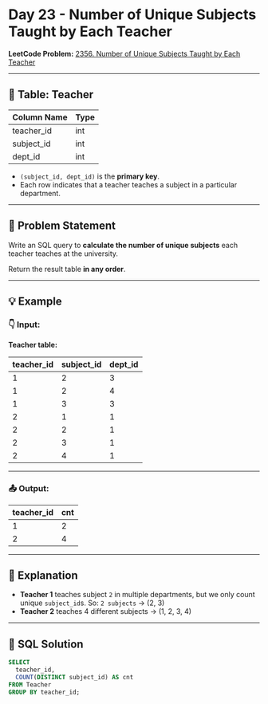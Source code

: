 # Day 23 - Number of Unique Subjects Taught by Each Teacher

**LeetCode Problem:** [2356. Number of Unique Subjects Taught by Each Teacher](https://leetcode.com/problems/number-of-unique-subjects-taught-by-each-teacher)

---

## 🧾 Table: Teacher

| Column Name | Type |
|-------------|------|
| teacher_id  | int  |
| subject_id  | int  |
| dept_id     | int  |

- `(subject_id, dept_id)` is the **primary key**.
- Each row indicates that a teacher teaches a subject in a particular department.

---

## 📌 Problem Statement

Write an SQL query to **calculate the number of unique subjects** each teacher teaches at the university.

Return the result table **in any order**.

---

## 💡 Example

### 👇 Input:

**Teacher table:**

| teacher_id | subject_id | dept_id |
|------------|------------|---------|
| 1          | 2          | 3       |
| 1          | 2          | 4       |
| 1          | 3          | 3       |
| 2          | 1          | 1       |
| 2          | 2          | 1       |
| 2          | 3          | 1       |
| 2          | 4          | 1       |

---

### 📤 Output:

| teacher_id | cnt |
|------------|-----|
| 1          | 2   |
| 2          | 4   |

---

## 🧠 Explanation

- **Teacher 1** teaches subject `2` in multiple departments, but we only count unique `subject_id`s. So: `2 subjects` → (2, 3)
- **Teacher 2** teaches 4 different subjects → (1, 2, 3, 4)

---

## 🧮 SQL Solution

```sql
SELECT 
  teacher_id,
  COUNT(DISTINCT subject_id) AS cnt
FROM Teacher
GROUP BY teacher_id;

